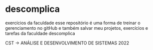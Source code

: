 # descomplica
 exercícios da faculdade
esse repositório é uma forma de treinar o gerenciamento no gitHub e também
salvar meu projetos, exercícios e tarefas da faculdade descomplica

CST -> ANÁLISE E DESENVOLVIMENTO DE SISTEMAS 2022